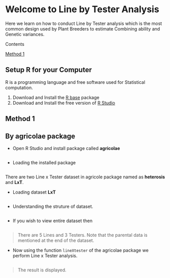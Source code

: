 # Welcome to Line by Tester Analysis 

  Here we learn on how to conduct Line by Tester analysis which is the most common design used by Plant Breeders to estimate Combining ability and Genetic variances. 


Contents

[Method 1](https://github.com/nandp1/Line-Tester-Analysis/blob/master/README.md#method-1)

##  Setup R for your Computer

R is a programming language and free software used for Statistical computation. 
1. Download and Install the [R base](https://cloud.r-project.org/) package
2. Download and Install the free version of [R Studio](https://rstudio.com/products/rstudio/download/) 



## Method 1 
## By agricolae package 
- Open R Studio and install package called **agricolae** 

```install.packages('agricolae', dependencies=True)
```                                        

- Loading the installed package 

```library(agricolae)
```

There are two Line x Tester dataset in agricole package named as **heterosis** and **LxT**. 

- Loading dataset **LxT**

```data(LxT)
```

- Understanding the struture of dataset. 

```str(LxT)
```

- If you wish to view entire dataset then

```View(LxT)
```

> There are 5 Lines and 3 Testers. Note that the parental data is mentioned at the end of the dataset. 

- Now using the function `lineXtester` of the agricolae package we perform Line x Tester analysis. 

```output2<-with(LxT,lineXtester(replication, line, tester, yield))
```

> The result is displayed. 









